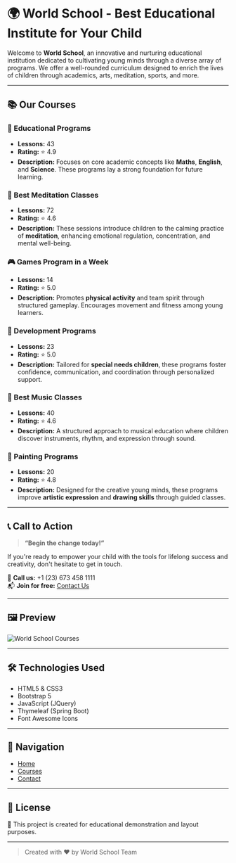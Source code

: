 
# 🌍 World School - Best Educational Institute for Your Child

Welcome to **World School**, an innovative and nurturing educational institution dedicated to cultivating young minds through a diverse array of programs. We offer a well-rounded curriculum designed to enrich the lives of children through academics, arts, meditation, sports, and more.

---

## 📚 Our Courses

### 🧠 Educational Programs
- **Lessons:** 43
- **Rating:** ⭐ 4.9
- **Description:** Focuses on core academic concepts like **Maths**, **English**, and **Science**. These programs lay a strong foundation for future learning.

### 🧘 Best Meditation Classes
- **Lessons:** 72
- **Rating:** ⭐ 4.6
- **Description:** These sessions introduce children to the calming practice of **meditation**, enhancing emotional regulation, concentration, and mental well-being.

### 🎮 Games Program in a Week
- **Lessons:** 14
- **Rating:** ⭐ 5.0
- **Description:** Promotes **physical activity** and team spirit through structured gameplay. Encourages movement and fitness among young learners.

### 🌱 Development Programs
- **Lessons:** 23
- **Rating:** ⭐ 5.0
- **Description:** Tailored for **special needs children**, these programs foster confidence, communication, and coordination through personalized support.

### 🎵 Best Music Classes
- **Lessons:** 40
- **Rating:** ⭐ 4.6
- **Description:** A structured approach to musical education where children discover instruments, rhythm, and expression through sound.

### 🎨 Painting Programs
- **Lessons:** 20
- **Rating:** ⭐ 4.8
- **Description:** Designed for the creative young minds, these programs improve **artistic expression** and **drawing skills** through guided classes.

---

## 📞 Call to Action

> **“Begin the change today!”**

If you're ready to empower your child with the tools for lifelong success and creativity, don't hesitate to get in touch.

📱 **Call us:** +1 (23) 673 458 1111  
📬 **Join for free:** [Contact Us](#)

---

## 🖼 Preview

![World School Courses](assets/images/c1.jpg)

---

## 🛠 Technologies Used

- HTML5 & CSS3
- Bootstrap 5
- JavaScript (JQuery)
- Thymeleaf (Spring Boot)
- Font Awesome Icons

---

## 🔗 Navigation

- [Home](#)
- [Courses](#)
- [Contact](#)

---

## 🧾 License

📄 This project is created for educational demonstration and layout purposes.

---

> Created with ❤️ by World School Team
